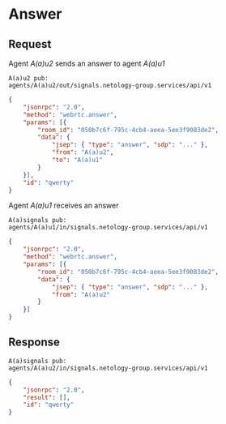 # Answer

## Request

Agent _A(a)u2_ sends an answer to agent _A(a)u1_

```
A(a)u2 pub:
agents/A(a)u2/out/signals.netology-group.services/api/v1
```

```json
{
    "jsonrpc": "2.0",
    "method": "webrtc.answer",
    "params": [{
        "room_id": "050b7c6f-795c-4cb4-aeea-5ee3f9083de2",
        "data": {
            "jsep": { "type": "answer", "sdp": "..." },
            "from": "A(a)u2",
            "to": "A(a)u1"
        }
    }],
    "id": "qwerty"
}
```

Agent _A(a)u1_ receives an answer

```
A(a)signals pub: 
agents/A(a)u1/in/signals.netology-group.services/api/v1
```

```json
{
    "jsonrpc": "2.0",
    "method": "webrtc.answer",
    "params": [{
        "room_id": "050b7c6f-795c-4cb4-aeea-5ee3f9083de2",
        "data": {
            "jsep": { "type": "answer", "sdp": "..." },
            "from": "A(a)u2"
        }
    }]
}
```

## Response

```
A(a)signals pub: 
agents/A(a)u2/in/signals.netology-group.services/api/v1
```

```json
{
    "jsonrpc": "2.0",
    "result": [],
    "id": "qwerty"
}
```

